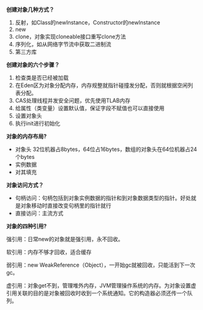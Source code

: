 **创建对象几种方式？**

1. 反射，如Class的newInstance，Constructor的newInstance
2. new
3. clone，对象实现cloneable接口重写clone方法
4. 序列化，如从网络字节流中获取二进制流
5. 第三方库

**创建对象的六个步骤？**

1. 检查类是否已经被加载
2. 在Eden区为对象分配内存，内存规整就指针碰撞发分配，否则就根据空闲列表分配。
3. CAS处理线程并发安全问题，优先使用TLAB内存
4. 给属性（类变量）设置默认值，保证字段不赋值也可以直接使用
5. 设置对象头
6. 执行init进行初始化

**对象的内存布局?**

- 对象头 32位机器占8bytes，64位占16bytes，数组的对象头在64位机器占24个bytes
- 实例数据
- 对其填充

**对象访问方式？**

- 句柄访问：句柄包括到对象实例数据的指针和到对象数据类型的指针。好处就是对象移动时直接改变句柄里的指针就行
- 直接访问：主流方式

**对象的四种引用?**

强引用：日常new的对象就是强引用，永不回收。

软引用：内存不够才回收，适合缓存

弱引用：new WeakReference（Object），一开始gc就被回收，只能活到下一次gc。

虚引用：对象get不到，管理堆外内存，JVM管理操作系统的内存。为对象设置虚引用关联的目的是对象被回收时收到一个系统通知。它的构造器必须还传一个队列。

